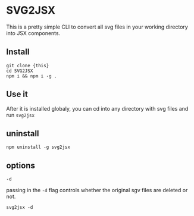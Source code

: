 # SVG2JSX

This is a pretty simple CLI to convert all svg files in your working directory into JSX components.

## Install

```
git clone {this}
cd SVG2JSX
npm i && npm i -g .
```

## Use it

After it is installed globaly, you can cd into any directory with svg files and run `svg2jsx`

## uninstall

`npm uninstall -g svg2jsx`

## options

`-d`

passing in the `-d` flag controls whether the original sgv files are deleted or not.

```
svg2jsx -d
```
